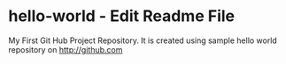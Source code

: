 # hello-world - Edit Readme File
My First Git Hub Project Repository. 
It is created using sample hello world repository on http://github.com
